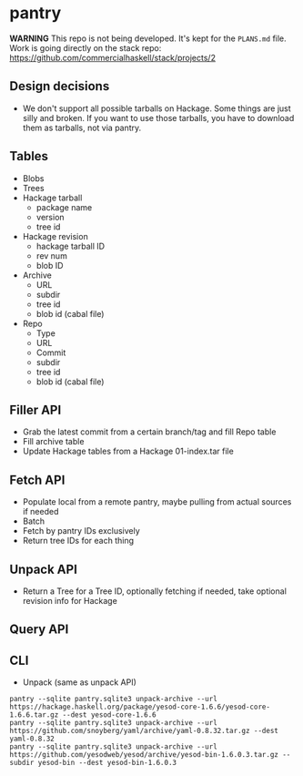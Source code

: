 # pantry

__WARNING__ This repo is not being developed. It's kept for the `PLANS.md` file. Work is going directly on the stack repo: https://github.com/commercialhaskell/stack/projects/2

## Design decisions

* We don't support all possible tarballs on Hackage. Some things are
  just silly and broken. If you want to use those tarballs, you have
  to download them as tarballs, not via pantry.

## Tables

* Blobs
* Trees
* Hackage tarball
    * package name
    * version
    * tree id
* Hackage revision
    * hackage tarball ID
    * rev num
    * blob ID
* Archive
    * URL
    * subdir
    * tree id
    * blob id (cabal file)
* Repo
    * Type
    * URL
    * Commit
    * subdir
    * tree id
    * blob id (cabal file)

## Filler API

* Grab the latest commit from a certain branch/tag and fill Repo table
* Fill archive table
* Update Hackage tables from a Hackage 01-index.tar file

## Fetch API

* Populate local from a remote pantry, maybe pulling from actual sources if needed
* Batch
* Fetch by pantry IDs exclusively
* Return tree IDs for each thing

## Unpack API

* Return a Tree for a Tree ID, optionally fetching if needed, take
  optional revision info for Hackage

## Query API

## CLI

* Unpack (same as unpack API)

```
pantry --sqlite pantry.sqlite3 unpack-archive --url https://hackage.haskell.org/package/yesod-core-1.6.6/yesod-core-1.6.6.tar.gz --dest yesod-core-1.6.6
pantry --sqlite pantry.sqlite3 unpack-archive --url https://github.com/snoyberg/yaml/archive/yaml-0.8.32.tar.gz --dest yaml-0.8.32
pantry --sqlite pantry.sqlite3 unpack-archive --url https://github.com/yesodweb/yesod/archive/yesod-bin-1.6.0.3.tar.gz --subdir yesod-bin --dest yesod-bin-1.6.0.3
```

